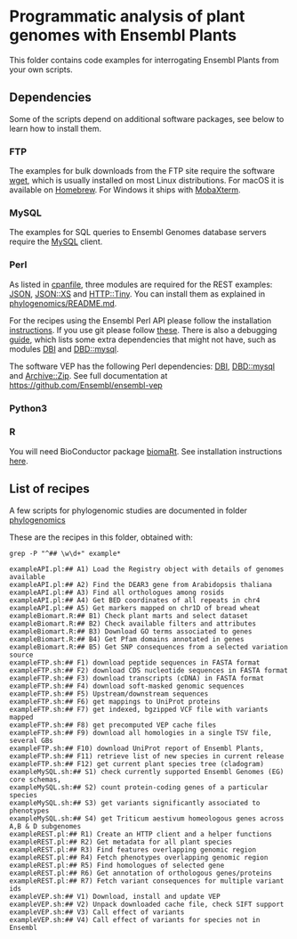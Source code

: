 
# Programmatic analysis of plant genomes with Ensembl Plants

This folder contains code examples for interrogating Ensembl Plants from your own scripts.

<!-- [![Build Status](https://travis-ci.com/Ensembl/plant_tools.svg?branch=master)](https://travis-ci.com/Ensembl/plant_tools) -->

## Dependencies

Some of the scripts depend on additional software packages, see below to learn how to install them.

### FTP

The examples for bulk downloads from the FTP site require the software [wget](https://www.gnu.org/software/wget/), which is usually installed on most Linux distributions. For macOS it is available on [Homebrew](https://brew.sh). For Windows it ships with [MobaXterm](https://mobaxterm.mobatek.net).

### MySQL

The examples for SQL queries to Ensembl Genomes database servers require the [MySQL](https://www.mysql.com) client.

### Perl

As listed in [cpanfile](./cpanfile), three modules are required for the REST examples: [JSON](https://metacpan.org/pod/JSON), [JSON::XS](https://metacpan.org/pod/JSON::XS) and [HTTP::Tiny](https://metacpan.org/pod/HTTP::Tiny). You can install them as explained in [phylogenomics/README.md](../phylogenomics/README.md). 

For the recipes using the Ensembl Perl API please follow the installation [instructions](http://www.ensembl.org/info/docs/api/api_installation.html). If you use git please follow [these](http://www.ensembl.org/info/docs/api/api_git.html). There is also a debugging [guide](https://m.ensembl.org/info/docs/api/debug_installation_guide.html), which lists some extra dependencies that might not have, such as modules [DBI](https://metacpan.org/pod/DBI) and [DBD::mysql](https://metacpan.org/pod/DBD::mysql).

The software VEP has the following Perl dependencies: [DBI](https://metacpan.org/pod/DBI), [DBD::mysql](https://metacpan.org/pod/DBD::mysql) and [Archive::Zip](https://metacpan.org/pod/Archive::Zip). See full documentation at https://github.com/Ensembl/ensembl-vep

### Python3



### R

You will need BioConductor package [biomaRt](http://www.bioconductor.org/packages/release/bioc/html/biomaRt.html). See installation instructions [here](https://www.ensembl.org/info/data/biomart/biomart_r_package.html).


## List of recipes

A few scripts for phylogenomic studies are documented in folder [phylogenomics](../phylogenomics)

These are the recipes in this folder, obtained with:

```
grep -P "^## \w\d+" example*

exampleAPI.pl:## A1) Load the Registry object with details of genomes available
exampleAPI.pl:## A2) Find the DEAR3 gene from Arabidopsis thaliana
exampleAPI.pl:## A3) Find all orthologues among rosids
exampleAPI.pl:## A4) Get BED coordinates of all repeats in chr4 
exampleAPI.pl:## A5) Get markers mapped on chr1D of bread wheat
exampleBiomart.R:## B1) Check plant marts and select dataset
exampleBiomart.R:## B2) Check available filters and attributes
exampleBiomart.R:## B3) Download GO terms associated to genes
exampleBiomart.R:## B4) Get Pfam domains annotated in genes
exampleBiomart.R:## B5) Get SNP consequences from a selected variation source
exampleFTP.sh:## F1) download peptide sequences in FASTA format
exampleFTP.sh:## F2) download CDS nucleotide sequences in FASTA format
exampleFTP.sh:## F3) download transcripts (cDNA) in FASTA format
exampleFTP.sh:## F4) download soft-masked genomic sequences
exampleFTP.sh:## F5) Upstream/downstream sequences
exampleFTP.sh:## F6) get mappings to UniProt proteins
exampleFTP.sh:## F7) get indexed, bgzipped VCF file with variants mapped
exampleFTP.sh:## F8) get precomputed VEP cache files
exampleFTP.sh:## F9) download all homologies in a single TSV file, several GBs
exampleFTP.sh:## F10) download UniProt report of Ensembl Plants, 
exampleFTP.sh:## F11) retrieve list of new species in current release
exampleFTP.sh:## F12) get current plant species tree (cladogram)
exampleMySQL.sh:## S1) check currently supported Ensembl Genomes (EG) core schemas,
exampleMySQL.sh:## S2) count protein-coding genes of a particular species
exampleMySQL.sh:## S3) get variants significantly associated to phenotypes
exampleMySQL.sh:## S4) get Triticum aestivum homeologous genes across A,B & D subgenomes
exampleREST.pl:## R1) Create an HTTP client and a helper functions 
exampleREST.pl:## R2) Get metadata for all plant species 
exampleREST.pl:## R3) Find features overlapping genomic region
exampleREST.pl:## R4) Fetch phenotypes overlapping genomic region
exampleREST.pl:## R5) Find homologues of selected gene
exampleREST.pl:## R6) Get annotation of orthologous genes/proteins
exampleREST.pl:## R7) Fetch variant consequences for multiple variant ids
exampleVEP.sh:## V1) Download, install and update VEP
exampleVEP.sh:## V2) Unpack downloaded cache file, check SIFT support 
exampleVEP.sh:## V3) Call effect of variants 
exampleVEP.sh:## V4) Call effect of variants for species not in Ensembl
```
